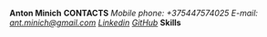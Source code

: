 **Anton Minich**
**CONTACTS**
*Mobile phone: +375447574025*
*E-mail: ant.minich@gmail.com*
*[Linkedin](https://www.linkedin.com/in/antonminich/)*
*[GitHub](https://github.com/AntonMinich)*
**Skills**